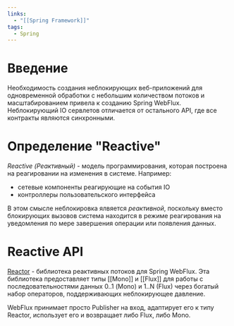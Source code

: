 ```yaml
---
links:
  - "[[Spring Framework]]"
tags:
  - Spring
---
```


# Введение

Необходимость создания неблокирующих веб-приложений для одновременной обработки с небольшим количеством потоков и масштабированием привела к созданию Spring WebFlux. Неблокирующий IO сервлетов отличается от остального API, где все контракты являются синхронными.

# Определение "Reactive"

*Reactive (Реактивный)* - модель программирования, которая построена на реагировании на изменения в системе. Например:
 - сетевые компоненты реагирующие на события IO
 - контроллеры пользовательского интерфейса

В этом смысле неблокировка ялвяется *реактивной*, поскольку вместо блокирующих вызовов система находится в режиме реагирования на уведомления по мере завершения операции или появления данных.

# Reactive API

[Reactor](https://github.com/reactor/reactor) - библиотека реактивных потоков для Spring WebFlux.
Эта библиотека предоставляет типы [[Mono]] и [[Flux]] для работы с последовательностями данных 0..1 (Mono) и 1..N (Flux) через богатый набор операторов, поддерживающих неблокирующее давление. 

WebFlux принимает просто Publisher на вход, адаптирует его к типу Reactor, использует его и возвращает либо Flux, либо Mono.

